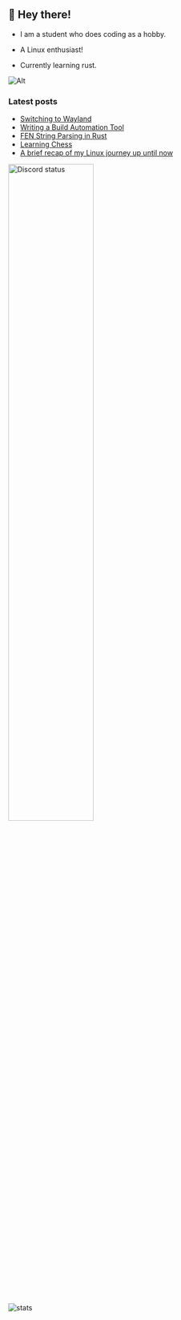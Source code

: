 ## 👋 Hey there!

-   I am a student who does coding as a hobby.

-   A Linux enthusiast!

-   Currently learning rust.

![Alt](https://komarev.com/ghpvc/?username=rv178&&color=5E81AC&label=Profile%20views%20since%20June%203%202022)

### Latest posts

<!-- BLOG-POST-LIST:START -->
- [Switching to Wayland](https://rv178.is-a.dev/posts/switching-to-wayland/)
- [Writing a Build Automation Tool](https://rv178.is-a.dev/posts/writing-a-build-automation-tool/)
- [FEN String Parsing in Rust](https://rv178.is-a.dev/posts/fen-string-parsing-in-rust/)
- [Learning Chess](https://rv178.is-a.dev/posts/learning-chess/)
- [A brief recap of my Linux journey up until now](https://rv178.is-a.dev/posts/my-linux-journey/)
<!-- BLOG-POST-LIST:END -->

<img src="https://plug.ninja/theme-1/758991567695642644" alt="Discord status" width="58%"/>

![stats](https://github-readme-stats.vercel.app/api?username=rv178&count_private=true&theme=nord&hide_border=true&show_icons=true)
